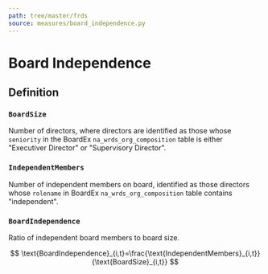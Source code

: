 ```yaml
---
path: tree/master/frds
source: measures/board_independence.py
---
```


# Board Independence

## Definition

### `BoardSize`

Number of directors, where directors are identified as those whose `seniority` in the BoardEx `na_wrds_org_composition` table is either "Executiver Director" or "Supervisory Director".

### `IndependentMembers`

Number of independent members on board, identified as those directors whose `rolename` in BoardEx `na_wrds_org_composition` table contains "independent".
 
### `BoardIndependence`

Ratio of independent board members to board size.

$$
\text{BoardIndependence}_{i,t}=\frac{\text{IndependentMembers}_{i,t}}{\text{BoardSize}_{i,t}}
$$
